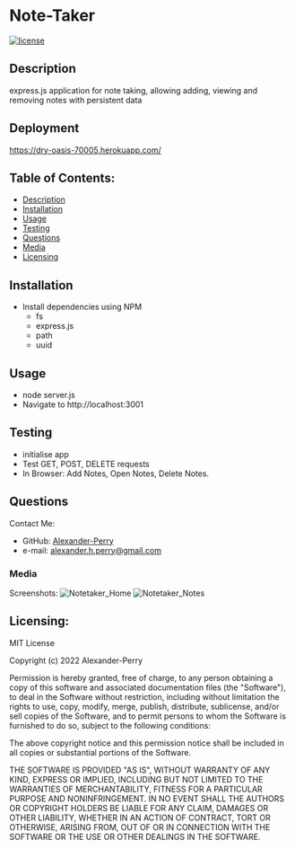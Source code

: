 # Note-Taker

[![license](https://img.shields.io/static/v1?label=License&message=MIT&color=blue)](https://opensource.org/licenses/MIT)

## Description
express.js application for note taking, allowing adding, viewing and removing notes with persistent data

## Deployment
https://dry-oasis-70005.herokuapp.com/


## Table of Contents:
* [Description](#description)
* [Installation](#installation)
* [Usage](#usage)
* [Testing](#testing)
* [Questions](#questions)
* [Media](#media)
* [Licensing](#licensing)

## Installation

* Install dependencies using NPM
  * fs
  * express.js
  * path
  * uuid

## Usage

* node server.js
* Navigate to http://localhost:3001 

## Testing

* initialise app
* Test GET, POST, DELETE requests
* In Browser: Add Notes, Open Notes, Delete Notes. 

## Questions

Contact Me: 
* GitHub: [Alexander-Perry](http://github.com/Alexander-Perry)
* e-mail: [alexander.h.perry@gmail.com](mailto:alexander.h.perry@gmail.com)

### Media

Screenshots: 
![Notetaker_Home](https://user-images.githubusercontent.com/102524579/182023632-e89d731a-97a1-4ddd-a71e-60aa3053378c.png)
![Notetaker_Notes](https://user-images.githubusercontent.com/102524579/182023634-263976cf-9e0c-4519-9b2a-ec34d618129d.png)

## Licensing:

MIT License

Copyright (c) 2022 Alexander-Perry
      
Permission is hereby granted, free of charge, to any person obtaining a copy
of this software and associated documentation files (the "Software"), to deal
in the Software without restriction, including without limitation the rights
to use, copy, modify, merge, publish, distribute, sublicense, and/or sell
copies of the Software, and to permit persons to whom the Software is
furnished to do so, subject to the following conditions:
      
The above copyright notice and this permission notice shall be included in all
copies or substantial portions of the Software.
      
THE SOFTWARE IS PROVIDED "AS IS", WITHOUT WARRANTY OF ANY KIND, EXPRESS OR
IMPLIED, INCLUDING BUT NOT LIMITED TO THE WARRANTIES OF MERCHANTABILITY,
FITNESS FOR A PARTICULAR PURPOSE AND NONINFRINGEMENT. IN NO EVENT SHALL THE
AUTHORS OR COPYRIGHT HOLDERS BE LIABLE FOR ANY CLAIM, DAMAGES OR OTHER
LIABILITY, WHETHER IN AN ACTION OF CONTRACT, TORT OR OTHERWISE, ARISING FROM,
OUT OF OR IN CONNECTION WITH THE SOFTWARE OR THE USE OR OTHER DEALINGS IN THE
SOFTWARE. 
